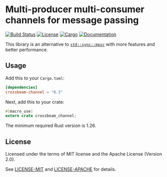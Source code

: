 # Multi-producer multi-consumer channels for message passing

[![Build Status](https://travis-ci.org/crossbeam-rs/crossbeam-channel.svg?branch=master)](https://travis-ci.org/crossbeam-rs/crossbeam-channel)
[![License](https://img.shields.io/badge/license-MIT%2FApache--2.0-blue.svg)](https://github.com/crossbeam-rs/crossbeam-channel)
[![Cargo](https://img.shields.io/crates/v/crossbeam-channel.svg)](https://crates.io/crates/crossbeam-channel)
[![Documentation](https://docs.rs/crossbeam-channel/badge.svg)](https://docs.rs/crossbeam-channel)

This library is an alternative to [`std::sync::mpsc`] with more features and better performance.

[`std::sync::mpsc`]: https://doc.rust-lang.org/std/sync/mpsc/index.html

## Usage

Add this to your `Cargo.toml`:

```toml
[dependencies]
crossbeam-channel = "0.3"
```

Next, add this to your crate:

```rust
#[macro_use]
extern crate crossbeam_channel;
```

The minimum required Rust version is 1.26.

## License

Licensed under the terms of MIT license and the Apache License (Version 2.0).

See [LICENSE-MIT](LICENSE-MIT) and [LICENSE-APACHE](LICENSE-APACHE) for details.
